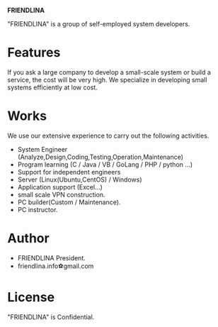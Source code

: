 **FRIENDLINA**
 
"FRIENDLINA" is a group of self-employed system developers.

# Features
If you ask a large company to develop a small-scale system or build a service, the cost will be very high.
We specialize in developing small systems efficiently at low cost.
 
# Works
We use our extensive experience to carry out the following activities.
* System Engineer (Analyze,Design,Coding,Testing,Operation,Maintenance)
* Program learning (C / Java / VB / GoLang / PHP / python ...)
* Support for independent engineers
* Server (Linux(Ubuntu,CentOS) / Windows)
* Application support (Excel...)
* small scale VPN construction.
* PC builder(Custom / Maintenance).
* PC instructor.

# Author
* FRIENDLINA President.
* friendlina.info⚽gmail.com
 
# License
"FRIENDLINA" is Confidential.
